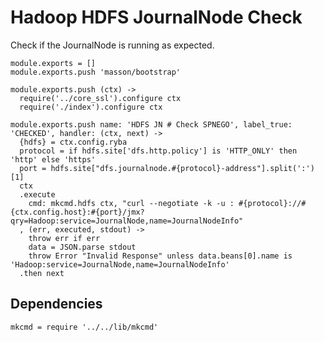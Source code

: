 
# Hadoop HDFS JournalNode Check

Check if the JournalNode is running as expected.

    module.exports = []
    module.exports.push 'masson/bootstrap'

    module.exports.push (ctx) ->
      require('../core_ssl').configure ctx
      require('./index').configure ctx

    module.exports.push name: 'HDFS JN # Check SPNEGO', label_true: 'CHECKED', handler: (ctx, next) ->
      {hdfs} = ctx.config.ryba
      protocol = if hdfs.site['dfs.http.policy'] is 'HTTP_ONLY' then 'http' else 'https'
      port = hdfs.site["dfs.journalnode.#{protocol}-address"].split(':')[1]
      ctx
      .execute
        cmd: mkcmd.hdfs ctx, "curl --negotiate -k -u : #{protocol}://#{ctx.config.host}:#{port}/jmx?qry=Hadoop:service=JournalNode,name=JournalNodeInfo"
      , (err, executed, stdout) ->
        throw err if err
        data = JSON.parse stdout
        throw Error "Invalid Response" unless data.beans[0].name is 'Hadoop:service=JournalNode,name=JournalNodeInfo'
      .then next

## Dependencies

    mkcmd = require '../../lib/mkcmd'
